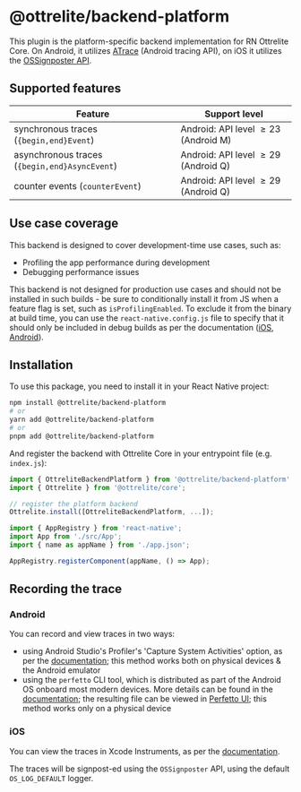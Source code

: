 # @ottrelite/backend-platform

This plugin is the platform-specific backend implementation for RN Ottrelite Core. On Android, it utilizes [ATrace](https://developer.android.com/ndk/reference/group/tracing) (Android tracing API), on iOS it utilizes the [OSSignposter API](https://developer.apple.com/documentation/os/ossignposter).

## Supported features

| Feature                                       | Support level                                 |
| --------------------------------------------- | --------------------------------------------- |
| synchronous traces (`{begin,end}Event`)       | Android: API level $\geqslant 23$ (Android M) |
| asynchronous traces (`{begin,end}AsyncEvent`) | Android: API level $\geqslant 29$ (Android Q) |
| counter events (`counterEvent`)               | Android: API level $\geqslant 29$ (Android Q) |

## Use case coverage

This backend is designed to cover development-time use cases, such as:

- Profiling the app performance during development
- Debugging performance issues

This backend is not designed for production use cases and should not be installed in such builds - be sure to conditionally install it from JS when a feature flag is set, such as `isProfilingEnabled`. To exclude it from the binary at build time, you can use the `react-native.config.js` file to specify that it should only be included in debug builds as per the documentation ([iOS](https://github.com/react-native-community/cli/blob/main/docs/dependencies.md#platformsiosconfigurations), [Android](https://github.com/react-native-community/cli/blob/main/docs/dependencies.md#platformsandroidbuildtypes)).

## Installation

To use this package, you need to install it in your React Native project:

```bash
npm install @ottrelite/backend-platform
# or
yarn add @ottrelite/backend-platform
# or
pnpm add @ottrelite/backend-platform
```

And register the backend with Ottrelite Core in your entrypoint file (e.g. `index.js`):

```javascript
import { OttreliteBackendPlatform } from '@ottrelite/backend-platform';
import { Ottrelite } from '@ottrelite/core';

// register the platform backend
Ottrelite.install([OttreliteBackendPlatform, ...]);

import { AppRegistry } from 'react-native';
import App from './src/App';
import { name as appName } from './app.json';

AppRegistry.registerComponent(appName, () => App);
```

## Recording the trace

### Android

You can record and view traces in two ways:
- using Android Studio's Profiler's 'Capture System Activities' option, as per the [documentation](https://developer.android.com/studio/profile); this method works both on physical devices & the Android emulator
- using the `perfetto` CLI tool, which is distributed as part of the Android OS onboard most modern devices. More details can be found in the [documentation](https://perfetto.dev/docs/getting-started/system-tracing); the resulting file can be viewed in [Perfetto UI](https://ui.perfetto.dev/); this method works only on a physical device

### iOS

You can view the traces in Xcode Instruments, as per the [documentation](https://developer.apple.com/documentation/os/recording-performance-data#Review-Signposts-in-Instruments).

The traces will be signpost-ed using the `OSSignposter` API, using the default `OS_LOG_DEFAULT` logger.
